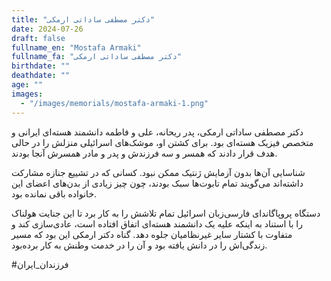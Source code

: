 ```yaml
---
title: "دکتر مصطفی ساداتی ارمکی"
date: 2024-07-26
draft: false
fullname_en: "Mostafa Armaki"
fullname_fa: "دکتر مصطفی ساداتی ارمکی"
birthdate: ""
deathdate: ""
age: ""
images:
  - "/images/memorials/mostafa-armaki-1.png"
---
```


دکتر مصطفی ساداتی ارمکی، پدر ریحانه، علی و فاطمه 
دانشمند هسته‌ای ایرانی و متخصص فیزیک هسته‌ای بود. برای کشتن او، موشک‌های اسرائیلی منزلش را در حالی هدف قرار دادند که همسر و سه فرزندش و پدر و مادر همسرش آنجا بودند.

شناسایی آن‌ها بدون آزمایش ژنتیک ممکن نبود. کسانی که در تشییع جنازه مشارکت داشته‌اند می‌گویند تمام تابوت‌ها سبک بودند، چون چیز زیادی از بدن‌های اعضای این خانواده باقی نمانده بود. 

دستگاه پروپاگاندای فارسی‌زبان اسرائیل تمام تلاشش را به کار برد تا این جنایت هولناک را با استناد به اینکه علیه یک دانشمند هسته‌ای اتفاق افتاده است، عادی‌سازی کند و متفاوت با کشتار سایر غیرنظامیان جلوه دهد. گناه دکتر ارمکی این بود که مسیر زندگی‌اش را در دانش یافته بود و آن را در خدمت وطنش به کار برده‌بود. 

#فرزندان_ایران